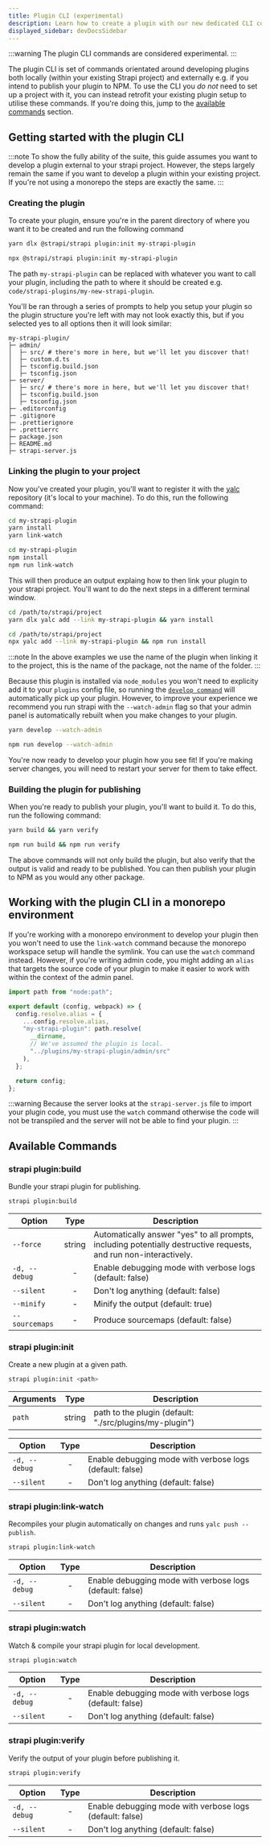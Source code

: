 ```yaml
---
title: Plugin CLI (experimental)
description: Learn how to create a plugin with our new dedicated CLI commands
displayed_sidebar: devDocsSidebar
---
```


:::warning
The plugin CLI commands are considered experimental.
:::

The plugin CLI is set of commands orientated around developing plugins both locally (within your existing Strapi project) and externally e.g. if you intend to publish your plugin to NPM. To use the CLI you _do not_ need to set up a project with it, you can instead retrofit your existing plugin setup to utilise these commands. If you're doing this, jump to the [available commands](#available-commands) section.

## Getting started with the plugin CLI

:::note
To show the fully ability of the suite, this guide assumes you want to develop a plugin external to your strapi project. However, the steps largely remain the same if you want to develop a plugin within your existing project. If you're not using a monorepo the steps are exactly the same.
:::

### Creating the plugin

To create your plugin, ensure you're in the parent directory of where you want it to be created and run the following command

<Tabs groupId="yarn-npm">

<TabItem value="yarn" label="Yarn">

```bash
yarn dlx @strapi/strapi plugin:init my-strapi-plugin
```

</TabItem>

<TabItem value="npm" label="NPM">

```bash
npx @strapi/strapi plugin:init my-strapi-plugin
```

</TabItem>

</Tabs>

The path `my-strapi-plugin` can be replaced with whatever you want to call your plugin, including the path to where it should be created e.g. `code/strapi-plugins/my-new-strapi-plugin`.

You'll be ran through a series of prompts to help you setup your plugin so the plugin structure you're left with may not look exactly this, but if you selected yes to all options then it will look similar:

```shell
my-strapi-plugin/
├─ admin/
│  ├─ src/ # there's more in here, but we'll let you discover that!
│  ├─ custom.d.ts
│  ├─ tsconfig.build.json
│  ├─ tsconfig.json
├─ server/
│  ├─ src/ # there's more in here, but we'll let you discover that!
│  ├─ tsconfig.build.json
│  ├─ tsconfig.json
├─ .editorconfig
├─ .gitignore
├─ .prettierignore
├─ .prettierrc
├─ package.json
├─ README.md
├─ strapi-server.js
```

### Linking the plugin to your project

Now you've created your plugin, you'll want to register it with the [yalc](https://github.com/wclr/yalc) repository (it's local to your machine). To do this, run the following command:

<Tabs groupId="yarn-npm">

<TabItem value="yarn" label="Yarn">

```bash
cd my-strapi-plugin
yarn install
yarn link-watch
```

</TabItem>

<TabItem value="npm" label="NPM">

```bash
cd my-strapi-plugin
npm install
npm run link-watch
```

</TabItem>

</Tabs>

This will then produce an output explaing how to then link your plugin to your strapi project. You'll want to do the next steps in a different terminal window.

<Tabs groupId="yarn-npm">

<TabItem value="yarn" label="Yarn">

```bash
cd /path/to/strapi/project
yarn dlx yalc add --link my-strapi-plugin && yarn install
```

</TabItem>

<TabItem value="npm" label="NPM">

```bash
cd /path/to/strapi/project
npx yalc add --link my-strapi-plugin && npm run install
```

</TabItem>

</Tabs>

:::note
In the above examples we use the name of the plugin when linking it to the project, this is the name of the package, not the name of the folder.
:::

Because this plugin is installed via `node_modules` you won't need to explicity add it to your `plugins` config file, so running the [`develop command`](../../cli.md#strapi-develop) will automatically pick up your plugin. However, to improve your experience we recommend you run strapi with the `--watch-admin` flag so that your admin panel is automatically rebuilt when you make changes to your plugin.

<Tabs groupId="yarn-npm">

<TabItem value="yarn" label="Yarn">

```bash
yarn develop --watch-admin
```

</TabItem>

<TabItem value="npm" label="NPM">

```bash
npm run develop --watch-admin
```

</TabItem>

</Tabs>

You're now ready to develop your plugin how you see fit! If you're making server changes, you will need to restart your server for them to take effect.

### Building the plugin for publishing

When you're ready to publish your plugin, you'll want to build it. To do this, run the following command:

<Tabs groupId="yarn-npm">

<TabItem value="yarn" label="Yarn">

```bash
yarn build && yarn verify
```

</TabItem>

<TabItem value="npm" label="NPM">

```bash
npm run build && npm run verify
```

</TabItem>

</Tabs>

The above commands will not only build the plugin, but also verify that the output is valid and ready to be published. You can then publish your plugin to NPM as you would any other package.

## Working with the plugin CLI in a monorepo environment

If you're working with a monorepo environment to develop your plugin then you won't need to use the `link-watch` command because the monorepo workspace setup will handle the symlink. You can use the `watch` command instead. However, if you're writing admin code, you might adding an `alias` that targets the source code of your plugin to make it easier to work with within the context of the admin panel.

```ts
import path from "node:path";

export default (config, webpack) => {
  config.resolve.alias = {
    ...config.resolve.alias,
    "my-strapi-plugin": path.resolve(
      __dirname,
      // We've assumed the plugin is local.
      "../plugins/my-strapi-plugin/admin/src"
    ),
  };

  return config;
};
```

:::warning
Because the server looks at the `strapi-server.js` file to import your plugin code, you must use the `watch` command otherwise the code will not be transpiled and the server will not be able to find your plugin.
:::

## Available Commands

### strapi plugin:build

Bundle your strapi plugin for publishing.

```bash
strapi plugin:build
```

| Option         |  Type  | Description                                                                                                       |
| -------------- | :----: | ----------------------------------------------------------------------------------------------------------------- |
| `--force`      | string | Automatically answer "yes" to all prompts, including potentially destructive requests, and run non-interactively. |
| `-d, --debug`  |   -    | Enable debugging mode with verbose logs (default: false)                                                          |
| `--silent`     |   -    | Don't log anything (default: false)                                                                               |
| `--minify`     |   -    | Minify the output (default: true)                                                                                 |
| `--sourcemaps` |   -    | Produce sourcemaps (default: false)                                                                               |

### strapi plugin:init

Create a new plugin at a given path.

```bash
strapi plugin:init <path>
```

| Arguments |  Type  | Description                                             |
| --------- | :----: | ------------------------------------------------------- |
| `path`    | string | path to the plugin (default: "./src/plugins/my-plugin") |

| Option        | Type | Description                                              |
| ------------- | :--: | -------------------------------------------------------- |
| `-d, --debug` |  -   | Enable debugging mode with verbose logs (default: false) |
| `--silent`    |  -   | Don't log anything (default: false)                      |

### strapi plugin:link-watch

Recompiles your plugin automatically on changes and runs `yalc push --publish`.

```bash
strapi plugin:link-watch
```

| Option        | Type | Description                                              |
| ------------- | :--: | -------------------------------------------------------- |
| `-d, --debug` |  -   | Enable debugging mode with verbose logs (default: false) |
| `--silent`    |  -   | Don't log anything (default: false)                      |

### strapi plugin:watch

Watch & compile your strapi plugin for local development.

```bash
strapi plugin:watch
```

| Option        | Type | Description                                              |
| ------------- | :--: | -------------------------------------------------------- |
| `-d, --debug` |  -   | Enable debugging mode with verbose logs (default: false) |
| `--silent`    |  -   | Don't log anything (default: false)                      |

### strapi plugin:verify

Verify the output of your plugin before publishing it.

```bash
strapi plugin:verify
```

| Option        | Type | Description                                              |
| ------------- | :--: | -------------------------------------------------------- |
| `-d, --debug` |  -   | Enable debugging mode with verbose logs (default: false) |
| `--silent`    |  -   | Don't log anything (default: false)                      |
